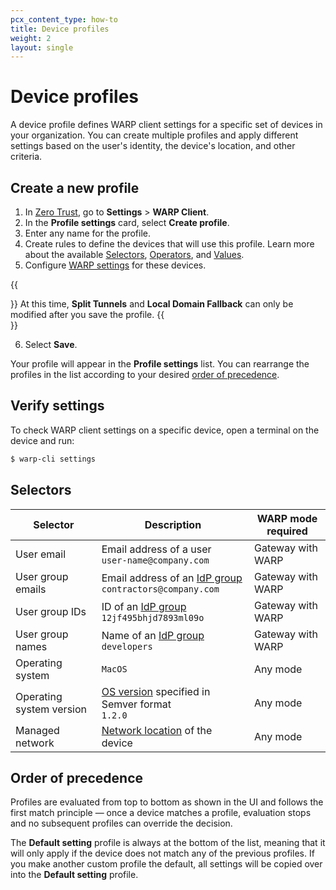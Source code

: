 ```yaml
---
pcx_content_type: how-to
title: Device profiles
weight: 2
layout: single
---
```


# Device profiles

A device profile defines WARP client settings for a specific set of devices in your organization. You can create multiple profiles and apply different settings based on the user's identity, the device's location, and other criteria.

## Create a new profile

1. In [Zero Trust](https://one.dash.cloudflare.com), go to **Settings** > **WARP Client**.
2. In the **Profile settings** card, select **Create profile**.
3. Enter any name for the profile.
4. Create rules to define the devices that will use this profile. Learn more about the available [Selectors](#selectors), [Operators](/cloudflare-one/policies/filtering/network-policies/#operators), and [Values](/cloudflare-one/policies/filtering/network-policies/#value).
5. Configure [WARP settings](/cloudflare-one/connections/connect-devices/warp/configure-warp/warp-settings/#device-settings) for these devices.

{{<Aside type="note">}}
At this time, **Split Tunnels** and **Local Domain Fallback** can only be modified after you save the profile.
{{</Aside>}}

6. Select **Save**.

Your profile will appear in the **Profile settings** list. You can rearrange the profiles in the list according to your desired [order of precedence](#order-of-precedence).

## Verify settings

To check WARP client settings on a specific device, open a terminal on the device and run:

```sh
$ warp-cli settings
```

## Selectors

| Selector                 | Description                                                                                                                                      | WARP mode required |
| ------------------------ | ------------------------------------------------------------------------------------------------------------------------------------------------ | ------------------ |
| User email               | Email address of a user <br /> `user-name@company.com`                                                                                           | Gateway with WARP  |
| User group emails        | Email address of an [IdP group](/cloudflare-one/policies/filtering/identity-selectors/#idp-groups-in-gateway) <br /> `contractors@company.com`   | Gateway with WARP  |
| User group IDs           | ID of an [IdP group](/cloudflare-one/policies/filtering/identity-selectors/#idp-groups-in-gateway) <br /> `12jf495bhjd7893ml09o`                 | Gateway with WARP  |
| User group names         | Name of an [IdP group](/cloudflare-one/policies/filtering/identity-selectors/#idp-groups-in-gateway) <br /> `developers`                         | Gateway with WARP  |
| Operating system         | `MacOS`                                                                                                                                          | Any mode           |
| Operating system version | [OS version](/cloudflare-one/identity/devices/warp-client-checks/os-version/#determine-the-os-version) specified in Semver format <br /> `1.2.0` | Any mode           |
| Managed network          | [Network location](/cloudflare-one/connections/connect-devices/warp/configure-warp/managed-networks/) of the device                              | Any mode           |

## Order of precedence

Profiles are evaluated from top to bottom as shown in the UI and follows the first match principle — once a device matches a profile, evaluation stops and no subsequent profiles can override the decision.

The **Default setting** profile is always at the bottom of the list, meaning that it will only apply if the device does not match any of the previous profiles. If you make another custom profile the default, all settings will be copied over into the **Default setting** profile.

